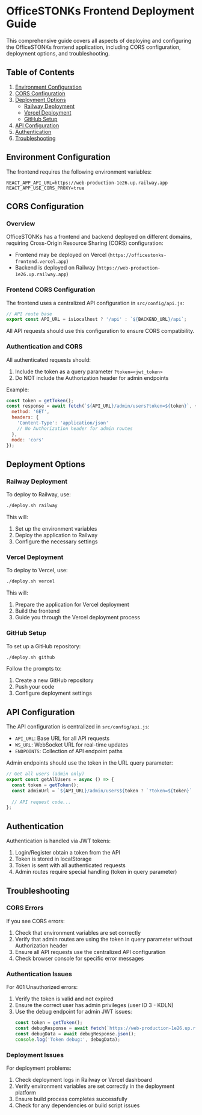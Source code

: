 # OfficeSTONKs Frontend Deployment Guide

This comprehensive guide covers all aspects of deploying and configuring the OfficeSTONKs frontend application, including CORS configuration, deployment options, and troubleshooting.

## Table of Contents
1. [Environment Configuration](#environment-configuration)
2. [CORS Configuration](#cors-configuration)
3. [Deployment Options](#deployment-options)
   - [Railway Deployment](#railway-deployment)
   - [Vercel Deployment](#vercel-deployment)
   - [GitHub Setup](#github-setup)
4. [API Configuration](#api-configuration)
5. [Authentication](#authentication)
6. [Troubleshooting](#troubleshooting)

## Environment Configuration

The frontend requires the following environment variables:

```
REACT_APP_API_URL=https://web-production-1e26.up.railway.app
REACT_APP_USE_CORS_PROXY=true
```

## CORS Configuration

### Overview

OfficeSTONKs has a frontend and backend deployed on different domains, requiring Cross-Origin Resource Sharing (CORS) configuration:

- Frontend may be deployed on Vercel (`https://officestonks-frontend.vercel.app`)
- Backend is deployed on Railway (`https://web-production-1e26.up.railway.app`)

### Frontend CORS Configuration

The frontend uses a centralized API configuration in `src/config/api.js`:

```javascript
// API route base
export const API_URL = isLocalhost ? '/api' : `${BACKEND_URL}/api`;
```

All API requests should use this configuration to ensure CORS compatibility.

### Authentication and CORS

All authenticated requests should:
1. Include the token as a query parameter `?token=<jwt_token>`
2. Do NOT include the Authorization header for admin endpoints

Example:
```javascript
const token = getToken();
const response = await fetch(`${API_URL}/admin/users?token=${token}`, {
  method: 'GET',
  headers: {
    'Content-Type': 'application/json'
    // No Authorization header for admin routes
  },
  mode: 'cors'
});
```

## Deployment Options

### Railway Deployment

To deploy to Railway, use:

```bash
./deploy.sh railway
```

This will:
1. Set up the environment variables
2. Deploy the application to Railway
3. Configure the necessary settings

### Vercel Deployment

To deploy to Vercel, use:

```bash
./deploy.sh vercel
```

This will:
1. Prepare the application for Vercel deployment
2. Build the frontend
3. Guide you through the Vercel deployment process

### GitHub Setup

To set up a GitHub repository:

```bash
./deploy.sh github
```

Follow the prompts to:
1. Create a new GitHub repository
2. Push your code
3. Configure deployment settings

## API Configuration

The API configuration is centralized in `src/config/api.js`:

- `API_URL`: Base URL for all API requests
- `WS_URL`: WebSocket URL for real-time updates
- `ENDPOINTS`: Collection of API endpoint paths

Admin endpoints should use the token in the URL query parameter:

```javascript
// Get all users (admin only)
export const getAllUsers = async () => {
  const token = getToken();
  const adminUrl = `${API_URL}/admin/users${token ? `?token=${token}` : ''}`;
  
  // API request code...
};
```

## Authentication

Authentication is handled via JWT tokens:

1. Login/Register obtain a token from the API
2. Token is stored in localStorage
3. Token is sent with all authenticated requests
4. Admin routes require special handling (token in query parameter)

## Troubleshooting

### CORS Errors

If you see CORS errors:

1. Check that environment variables are set correctly
2. Verify that admin routes are using the token in query parameter without Authorization header
3. Ensure all API requests use the centralized API configuration
4. Check browser console for specific error messages

### Authentication Issues

For 401 Unauthorized errors:

1. Verify the token is valid and not expired
2. Ensure the correct user has admin privileges (user ID 3 - KDLN)
3. Use the debug endpoint for admin JWT issues:
   ```javascript
   const token = getToken();
   const debugResponse = await fetch(`https://web-production-1e26.up.railway.app/debug-admin-jwt?token=${token}`);
   const debugData = await debugResponse.json();
   console.log('Token debug:', debugData);
   ```

### Deployment Issues

For deployment problems:

1. Check deployment logs in Railway or Vercel dashboard
2. Verify environment variables are set correctly in the deployment platform
3. Ensure build process completes successfully
4. Check for any dependencies or build script issues